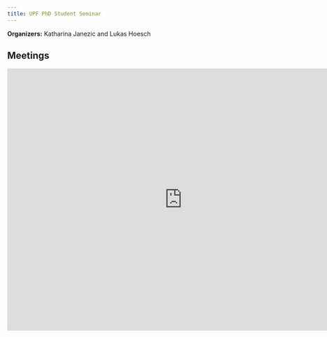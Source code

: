 ```yaml
---
title: UPF PhD Student Seminar
---
```


__Organizers:__ Katharina Janezic and Lukas Hoesch


## Meetings

<iframe src="https://calendar.google.com/calendar/embed?showCalendars=0&amp;height=600&amp;wkst=1&amp;bgcolor=%23FFFFFF&amp;src=ag651m13aptmahucvvij7tg5qo%40group.calendar.google.com&amp;color=%23711a76&amp;ctz=Europe%2FMadrid" style="border-width:0" width="800" height="600" frameborder="0" scrolling="no"></iframe>
